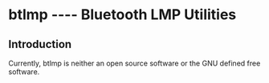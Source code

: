 # btlmp ---- Bluetooth LMP Utilities

## Introduction

Currently, btlmp is neither an open source software or the GNU defined free software.
